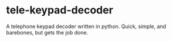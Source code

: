 # tele-keypad-decoder
A telephone keypad decoder written in python. Quick, simple, and barebones, but gets the job done.
